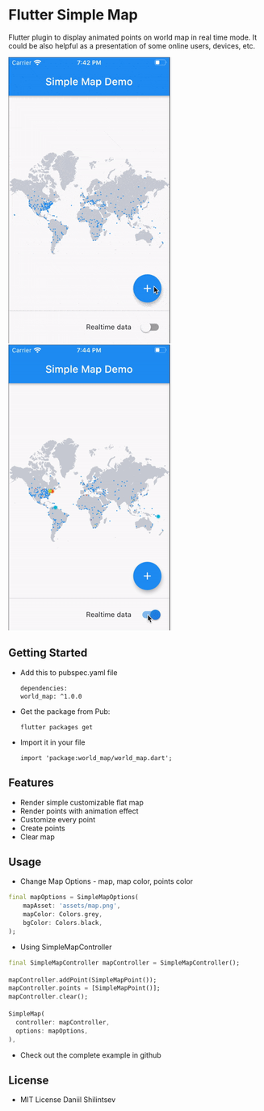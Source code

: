 # Flutter Simple Map

Flutter plugin to display animated points on world map in real time mode.
It could be also helpful as a presentation of some online users, devices, etc.

![1.gif](screens/1.gif)
![2.gif](screens/2.gif)

## Getting Started

* Add this to pubspec.yaml file
  ```
  dependencies:
  world_map: ^1.0.0
  ```
* Get the package from Pub:
  ```
  flutter packages get
  ```
* Import it in your file
  ```
  import 'package:world_map/world_map.dart';
  ```

## Features

* Render simple customizable flat map
* Render points with animation effect
* Customize every point
* Create points
* Clear map

## Usage

* Change Map Options - map, map color, points color
```dart
final mapOptions = SimpleMapOptions(
    mapAsset: 'assets/map.png',
    mapColor: Colors.grey,
    bgColor: Colors.black,
);
```

* Using SimpleMapController
```dart
final SimpleMapController mapController = SimpleMapController();

mapController.addPoint(SimpleMapPoint());
mapController.points = [SimpleMapPoint()];
mapController.clear();

SimpleMap(
  controller: mapController,
  options: mapOptions,
),
```

* Check out the complete example in github


## License

* MIT License Daniil Shilintsev